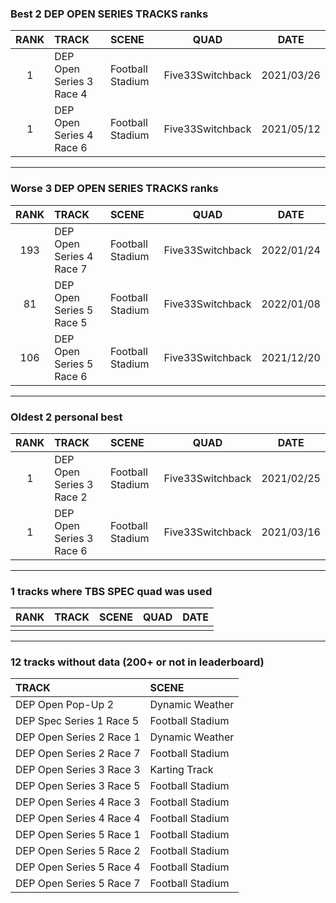 ### Best 2 DEP OPEN SERIES TRACKS ranks
|RANK|TRACK|SCENE|QUAD|DATE|
|:---:|:---|:---|:---:|:---:|
|1|DEP Open Series 3 Race 4|Football Stadium|Five33Switchback|2021/03/26|
|1|DEP Open Series 4 Race 6|Football Stadium|Five33Switchback|2021/05/12|
---
### Worse 3 DEP OPEN SERIES TRACKS ranks
|RANK|TRACK|SCENE|QUAD|DATE|
|:---:|:---|:---|:---:|:---:|
|193|DEP Open Series 4 Race 7|Football Stadium|Five33Switchback|2022/01/24|
|81|DEP Open Series 5 Race 5|Football Stadium|Five33Switchback|2022/01/08|
|106|DEP Open Series 5 Race 6|Football Stadium|Five33Switchback|2021/12/20|
---
### Oldest 2 personal best
|RANK|TRACK|SCENE|QUAD|DATE|
|:---:|:---|:---|:---:|:---:|
|1|DEP Open Series 3 Race 2|Football Stadium|Five33Switchback|2021/02/25|
|1|DEP Open Series 3 Race 6|Football Stadium|Five33Switchback|2021/03/16|
---
### 1 tracks where TBS SPEC quad was used
|RANK|TRACK|SCENE|QUAD|DATE|
|:---:|:---|:---|:---:|:---:|
||||||
---
### 12 tracks without data (200+ or not in leaderboard)
|TRACK|SCENE|
|:---|:---|
|DEP Open Pop-Up 2|Dynamic Weather|
|DEP Spec Series 1 Race 5|Football Stadium|
|DEP Open Series 2 Race 1|Dynamic Weather|
|DEP Open Series 2 Race 7|Football Stadium|
|DEP Open Series 3 Race 3|Karting Track|
|DEP Open Series 3 Race 5|Football Stadium|
|DEP Open Series 4 Race 3|Football Stadium|
|DEP Open Series 4 Race 4|Football Stadium|
|DEP Open Series 5 Race 1|Football Stadium|
|DEP Open Series 5 Race 2|Football Stadium|
|DEP Open Series 5 Race 4|Football Stadium|
|DEP Open Series 5 Race 7|Football Stadium|
